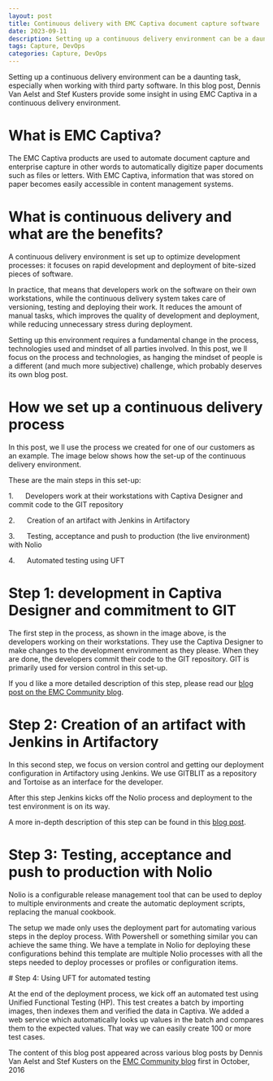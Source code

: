 ```yaml
---
layout: post
title: Continuous delivery with EMC Captiva document capture software
date: 2023-09-11
description: Setting up a continuous delivery environment can be a daunting task, especially when working with third party software. In this blog post, Dennis Van Aelst and Stef Kusters provide some insight in using EMC Captiva in a continuous delivery environment.
tags: Capture, DevOps
categories: Capture, DevOps
---
```


Setting up a continuous delivery environment can be a daunting task, especially when working with third party software. In this blog post, Dennis Van Aelst and Stef Kusters provide some insight in using EMC Captiva in a continuous delivery environment.

# What is EMC Captiva?

The EMC Captiva products are used to automate document capture and enterprise capture in other words to automatically digitize paper documents such as files or letters. With EMC Captiva, information that was stored on paper becomes easily accessible in content management systems.

# What is continuous delivery and what are the benefits?

A continuous delivery environment is set up to optimize development processes: it focuses on rapid development and deployment of bite-sized pieces of software.

In practice, that means that developers work on the software on their own workstations, while the continuous delivery system takes care of versioning, testing and deploying their work. It reduces the amount of manual tasks, which improves the quality of development and deployment, while reducing unnecessary stress during deployment.

Setting up this environment requires a fundamental change in the process, technologies used and mindset of all parties involved. In this post, we ll focus on the process and technologies, as hanging the mindset of people is a different (and much more subjective) challenge, which probably deserves its own blog post.

# How we set up a continuous delivery process

In this post, we ll use the process we created for one of our customers as an example. The image below shows how the set-up of the continuous delivery environment.

These are the main steps in this set-up:

1.      Developers work at their workstations with Captiva Designer and commit code to the GIT repository

2.      Creation of an artifact with Jenkins in Artifactory

3.      Testing, acceptance and push to production (the live environment) with Nolio

4.      Automated testing using UFT

# Step 1: development in Captiva Designer and commitment to GIT

The first step in the process, as shown in the image above, is the developers working on their workstations. They use the Captiva Designer to make changes to the development environment as they please. When they are done, the developers commit their code to the GIT repository. GIT is primarily used for version control in this set-up.

If you d like a more detailed description of this step, please read our [blog post on the EMC Community blog](http://community.emc.com/people/dennisvanaelst/blog/2016/06/21/how-to-use-captiva-in-a-continuous-delivery-environment).

# Step 2: Creation of an artifact with Jenkins in Artifactory

In this second step, we focus on version control and getting our deployment configuration in Artifactory using Jenkins. We use GITBLIT as a repository and Tortoise as an interface for the developer.

After this step Jenkins kicks off the Nolio process and deployment to the test environment is on its way.

A more in-depth description of this step can be found in this [blog post](http://community.emc.com/people/dennisvanaelst/blog/2016/06/27/how-to-use-captiva-in-a-continuous-delivery-environment-using-git-and-jenkins).

# Step 3: Testing, acceptance and push to production with Nolio

Nolio is a configurable release management tool that can be used to deploy to multiple environments and create the automatic deployment scripts, replacing the manual cookbook.

The setup we made only uses the deployment part for automating various steps in the deploy process. With Powershell or something similar you can achieve the same thing. We have a template in Nolio for deploying these configurations behind this template are multiple Nolio processes with all the steps needed to deploy processes or profiles or configuration items.

# Step 4: Using UFT for automated testing

At the end of the deployment process, we kick off an automated test using Unified Functional Testing (HP). This test creates a batch by importing images, then indexes them and verified the data in Captiva. We added a web service which automatically looks up values in the batch and compares them to the expected values. That way we can easily create 100 or more test cases.

The content of this blog post appeared across various blog posts by Dennis Van Aelst and Stef Kusters on the [EMC Community blog](http://community.emc.com/people/dennisvanaelst/content?filterID=contentstatus%5Bpublished%5D~objecttype~objecttype%5Bblogpost%5D) first in October, 2016
